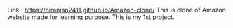 Link :  https://niranjan2411.github.io/Amazon-clone/
This is clone of Amazon website made for learning purpose. This is my 1st project.
